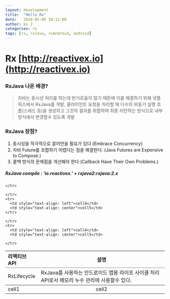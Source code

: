 ```yaml
---
layout: development
title:  "Hello Rx"
date:   2018-05-06 18:12:00
author: ks J
categories: rx
tags: [rx, rxJava, rxAndroid, android]
---
```

# Rx [http://reactivex.io](http://reactivex.io)

### RxJava 나온 배경?
> 자바는 동시성 처리를 하는데 번거로움이 많기 때문에 이를 해결하기 위해 넷플릭스에서 RxJava를 개발, 클라이언트 요청을 
> 처리할 때 다수의 비동기 실행 흐름(스레드 등)을 생성하고 그것의 결과를 취합하여 최종 리턴하는 방식으로 내부방식에서 변경할수 있도록 개발 

### RxJava 장점?
1. 동시성을 적극적으로 끌어안을 필요가 있다 (Embrace Concurrency)
2. 자바 Future를 조합하기 어렵다는 점을 해결한다. (Java Futures are Expensive to Compose.)
3. 콜백 방식의 문제점을 개선해야 한다 (Callback Have Their Own Problems.)

##### RxJava compile : 'io.reactivex.' + rxjava2:rxjava:2.x

<table rules="groups">
  <thead>
    <tr>
      <th style="text-align: left">리액티브 API</th>
      <th style="text-align: center">설명</th>

    </tr>
  </thead>
  <tbody>
    <tr>
      <td style="text-align: left">RxLifecycle</td>
      <td style="text-align: left">RxJava를 사용하는 안드로이드 앱용 라이프 사이클 처리 API로서 
                   메모리 누수 관리에 사용할수 있다.</td>

    </tr>
    <tr>
      <td style="text-align: left">cell4</td>
      <td style="text-align: center">cell5</td>
    </tr>
  </tbody>
  <tbody>
    <tr>
      <td style="text-align: left">cell1</td>
      <td style="text-align: center">cell2</td>

    </tr>
    <tr>
      <td style="text-align: left">cell4</td>
      <td style="text-align: center">cell5</td>

    </tr>
  </tbody>

</table>